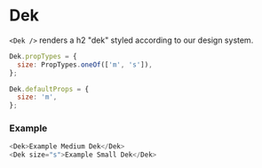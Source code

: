 # Dek

`<Dek />` renders a h2 "dek" styled according to our design system.

```js
Dek.propTypes = {
  size: PropTypes.oneOf(['m', 's']),
};

Dek.defaultProps = {
  size: 'm',
};
```

### Example

```js
<Dek>Example Medium Dek</Dek>
<Dek size="s">Example Small Dek</Dek>

```
